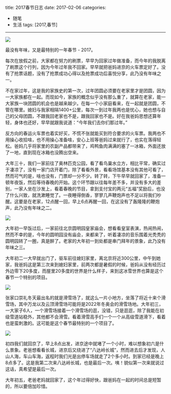title: 2017春节日志
date: 2017-02-06
categories: 
- 随笔
- 生活
tags: [2017,春节]
---

![](http://7sbsl6.com1.z0.glb.clouddn.com/2017spring/P70130-115356%2802-06-16-44-04%29.jpg)

最没有年味，又是最特别的一年春节 - 2017。
<!-- more -->
每次在放假之前，大家都在努力的刷票，早早为回家过年做准备，而今年的我脱离了刷票这个行列，因为今年过年我不回家。早早就把爸妈进京的火车票定好了。没有了抢票话题，没有了抢票成功心得以及抢票成功后喜悦分享，此乃没有年味之一。

不在家过年，这是我的家族史的第一次，过年团圆必须要在老家里才是团圆，因为一大家族都在一起。而现如今，家族的概念似乎没有那么重了，就算在老家，能一大家族一块团圆的机会也是越来越少。在每一个小家庭看来，在一起就是团圆，不管在哪里。媳妇与我家相隔1400+公里，每次一到过年我两也是忧心，她也想与自己的父母团圆，不跟我回老家也不是，跟我回家也不是。好在我爸妈思想还算年轻，身体也还好，早早就跟我说道：“今年我们去你们那过年。”

反方向的春运火车票也着实好买，不慌不张就能买到符合要求的火车票。我两也不用操心收拾啥，也不用操心准备啥，安心上班等爸妈过来就行了，也实在落得轻松。爸妈几乎将家里的农副产品都带来了，鸡鸭鱼肉满满的塞了一冰箱，外面还放了一地，直到现在冰箱也没腾出空来。

大年三十，我们一家前往了奥林匹克公园，看了看鸟巢水立方，相比平常，确实过于凄凉了，没有一家门店开着门，除了看看外景，看看场馆基本没有其他可看了，然而可气的是，啥也没有，门票却一分不少。转了转，下午早早就回家了，准备一顿年夜饭，然后等待春晚的开始。这个环节跟以往每年差不多，并没有多大的差别，一家人坐在沙发上，看着春晚的节目，拿到支付宝的两元“五福”奖励后，也没了什么兴致，就洗漱睡觉了。一夜睡得倒香，寥寥几声鞭炮声也不足以将我们吵醒。这要是在老家，12点醒一回，早上6点再醒一回，在这没有了轰隆隆的鞭炮声，此乃没有年味之二。

![](http://7sbsl6.com1.z0.glb.clouddn.com/2017spring/P70127-113522%2802-06-16-44-05%29.jpg)

大年初一早饭过后，一家前往北京圆明园皇家庙会，想看看皇室表演，热闹热闹，然而不幸的是，今年的圆明园没有庙会，来都来了，听着凄凉的音乐围着光秃秃的圆明园转了一圈，真是醉了。老家的大年初一到处都是串门拜年的景象，此乃没有年味之三。

大年初二一大早就出门了，驱车前往媳妇家里，离北京将近300公里，中午到她家，我爸妈这是第三次来到媳妇家里，前两次都是暑假的时候，爸妈从没有经历过外边零下20多度，而屋里20多度的世界是什么样子，来到这冰雪世界也算是这个春节一个特别的项目。

![](http://7sbsl6.com1.z0.glb.clouddn.com/2017spring/P70130-105748%2802-06-16-44-05%29.jpg)

张家口崇礼冬天最出名的就是滑雪场了，就这么一片小地方，坐落了将近十来个滑雪场，其中万龙以及云顶滑雪场可能将是2022年冬奥会的滑雪场地。大年初三，一大家子6人，一个滑雪场接着一个滑雪场的逛，没错，只是逛逛，除了我能在初级雪道站稳外，其他都不会滑雪。看着滑雪高手们一个一个从高级雪道滑下，看着也是蛮刺激的。这可能是这个春节最特别的一个项目了。

![](http://7sbsl6.com1.z0.glb.clouddn.com/2017spring/P70130-104636%2802-06-16-44-05%29.jpg)

初四我们就回京了，早上8点出发，进京途中就堵了一个小时，难以想象初六是什么景象。老爸想看看长城，进京后又绕进了“八达岭长城”，然而进去后才发现，人山人海，车山车海，返程时我们光是出停车场就走了2个多小时。到家已经是晚上8点多了。这是我第二次来八达岭长城，也是最后一次。咦！貌似第一次来就说过这话，真希望是最后一次。

大年初五，老爸老妈就回家了，这个年过得好快，跟爸妈在一起的时间总是短暂的，所以要倍加珍惜。